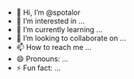 - 👋 Hi, I’m @spotalor
- 👀 I’m interested in ...
- 🌱 I’m currently learning ...
- 💞️ I’m looking to collaborate on ...
- 📫 How to reach me ...
- 😄 Pronouns: ...
- ⚡ Fun fact: ...

<!---
spotalor/spotalor is a ✨ special ✨ repository because its `README.md` (this file) appears on your GitHub profile.
You can click the Preview link to take a look at your changes.
--->
